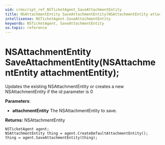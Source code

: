 ```yaml
---
uid: crmscript_ref_NSTicketAgent_SaveAttachmentEntity
title: NSAttachmentEntity SaveAttachmentEntity(NSAttachmentEntity attachmentEntity);
intellisense: NSTicketAgent.SaveAttachmentEntity
keywords: NSTicketAgent, SaveAttachmentEntity
so.topic: reference
---
```


# NSAttachmentEntity SaveAttachmentEntity(NSAttachmentEntity attachmentEntity);

Updates the existing NSAttachmentEntity or creates a new NSAttachmentEntity if the id parameter is 0

**Parameters**:
* **attachmentEntity** The NSAttachmentEntity to save.

**Returns:** NSAttachmentEntity

```crmscript
NSTicketAgent agent;
NSAttachmentEntity thing = agent.CreateDefaultAttachmentEntity();
thing = agent.SaveAttachmentEntity(thing);
```

